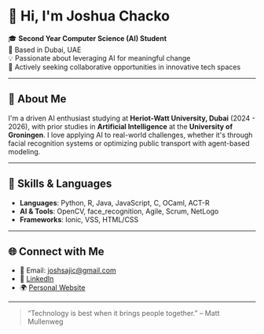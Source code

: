 # 👋 Hi, I'm Joshua Chacko

🎓 **Second Year Computer Science (AI) Student**  
📍 Based in Dubai, UAE  
💡 Passionate about leveraging AI for meaningful change  
🌱 Actively seeking collaborative opportunities in innovative tech spaces

---

## 🚀 About Me

I'm a driven AI enthusiast studying at **Heriot-Watt University, Dubai** (2024 - 2026), with prior studies in **Artificial Intelligence** at the **University of Groningen**. I love applying AI to real-world challenges, whether it's through facial recognition systems or optimizing public transport with agent-based modeling.

---

## 🧠 Skills & Languages

- **Languages**: Python, R, Java, JavaScript, C, OCaml, ACT-R
- **AI & Tools**: OpenCV, face_recognition, Agile, Scrum, NetLogo
- **Frameworks**: Ionic, VSS, HTML/CSS

---


## 🌐 Connect with Me

- 📧 Email: [joshsajic@gmail.com](mailto:joshsajic@gmail.com)  
- 🔗 [LinkedIn](https://www.linkedin.com/in/joshua-s-chacko)  
- 🌍 [Personal Website](https://express.adobe.com/page/UPGLpXfdXtwd0/)  

---

> “Technology is best when it brings people together.” – Matt Mullenweg
